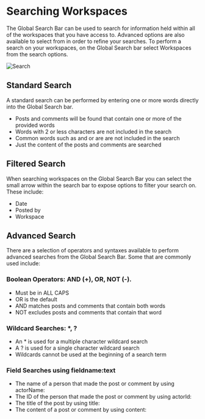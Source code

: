 # Searching Workspaces
The Global Search Bar can be used to search for information held within all of the workspaces that you have access to. Advanced options are also available to select from in order to refine your searches. To perform a search on your workspaces, on the Global Search bar select Workspaces from the search options.

![Search](/_books/collaboration-user-guide/images/advanced-search.png)

## Standard Search
A standard search can be performed by entering one or more words directly into the Global Search bar.

* Posts and comments will be found that contain one or more of the provided words
* Words with 2 or less characters are not included in the search
* Common words such as and or are are not included in the search
* Just the content of the posts and comments are searched

## Filtered Search
When searching workspaces on the Global Search Bar you can select the small arrow within the search bar to expose options to filter your search on. These include:

* Date
* Posted by
* Workspace

## Advanced Search
There are a selection of operators and syntaxes available to perform advanced searches from the Global Search Bar. Some that are commonly used include:

### Boolean Operators: AND (+), OR, NOT (-).
* Must be in ALL CAPS
* OR is the default
* AND matches posts and comments that contain both words
* NOT excludes posts and comments that contain that word

### Wildcard Searches: *, ?
* An * is used for a multiple character wildcard search
* A ? is used for a single character wildcard search
* Wildcards cannot be used at the beginning of a search term

### Field Searches using fieldname:text
* The name of a person that made the post or comment by using actorName:
* The ID of the person that made the post or comment by using actorId:
* The title of the post by using title:
* The content of a post or comment by using content:
